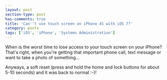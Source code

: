 ```yaml
---
layout: post
section-type: post
has-comments: true
title: 'Can''t use touch screen on iPhone 4S with iOS 7?'
category: posts
tags: ['iOS', 'iPhone', 'Systems Administration']
---
```


When is the worst time to lose access to your touch screen on your iPhone? That's right, when you're getting that important phone call, text message or want to take a photo of something...

Anyways, a soft reset (press and hold the home and lock buttons for about 5-10 seconds) and it was back to normal :-)!